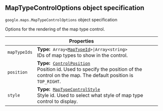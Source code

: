 <h2 id="MapTypeControlOptions"> MapTypeControlOptions object specification </h2><p>
<code><span itemprop="path">google.maps</span>.<span itemprop="name">MapTypeControlOptions</span></code>
object specification
</p><p>Options for the rendering of the map type control.</p><div class="devsite-table-wrapper"><table class="properties responsive" summary="interface MapTypeControlOptions - Properties">
<thead>
<tr><th colspan="2">Properties</th>
</tr></thead>
<tbody>
<tr>
<td><code><span>mapTypeIds</span></code></td>
<td><div><strong>Type:</strong>&nbsp; <code>Array&lt;<a href="https://github.com/amenadiel/google-maps-documentation/blob/master/docs/MapTypeId.md">MapTypeId</a>&gt;|Array&lt;string&gt;</code></div>
<div class="desc">IDs of map types to show in the control.</div></td>
</tr>
<tr>
<td><code><span>position</span></code></td>
<td><div><strong>Type:</strong>&nbsp; <code><a href="https://github.com/amenadiel/google-maps-documentation/blob/master/docs/ControlPosition.md">ControlPosition</a></code></div>
<div class="desc">Position id. Used to specify the position of the control on the map. The default position is <code>TOP_RIGHT</code>.</div></td>
</tr>
<tr>
<td><code><span>style</span></code></td>
<td><div><strong>Type:</strong>&nbsp; <code><a href="https://github.com/amenadiel/google-maps-documentation/blob/master/docs/MapTypeControlStyle.md">MapTypeControlStyle</a></code></div>
<div class="desc">Style id. Used to select what style of map type control to display.</div></td>
</tr>
</tbody>
</table></div>